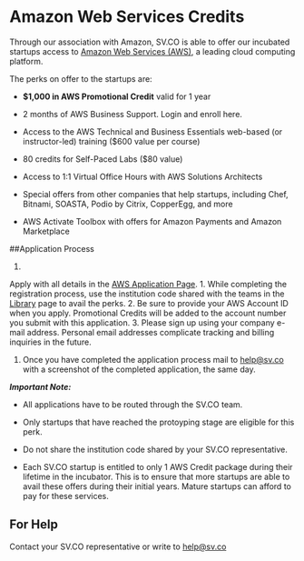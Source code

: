 # Amazon Web Services Credits


 Through our association with Amazon, SV.CO is able to offer our incubated startups access to [Amazon Web Services (AWS)](https://aws.amazon.com/), a leading cloud computing platform.

The perks on offer to the startups are:

* **$1,000 in AWS Promotional Credit** valid for 1 year

*  2 months of AWS Business Support. Login and enroll here.
*  Access to the AWS Technical and Business Essentials web-based (or instructor-led) training ($600 value per course) 
* 80 credits for Self-Paced Labs ($80 value)
* Access to 1:1 Virtual Office Hours with AWS Solutions Architects
* Special offers from other companies that help startups, including Chef, Bitnami, SOASTA, Podio by Citrix, CopperEgg, and more
* AWS Activate Toolbox with offers for Amazon Payments and Amazon Marketplace

##Application Process

1. 
Apply with all details in the [AWS Application Page](https://aws.amazon.com/activate/portfolio-signup).
1. 
While completing the registration process, use the institution code shared with the teams in the [Library](https://sv.co/library) page to avail the perks.
2. Be sure to provide your AWS Account ID when you apply. Promotional Credits will be added to the account number you submit with this application.
3. Please sign up using your company e-mail address. Personal email addresses complicate tracking and billing inquiries in the future.
1. Once you have completed the application process mail to help@sv.co with a screenshot of the completed application, the same day.

***Important Note:***
* All applications have to be routed through the SV.CO team.

* Only startups that have reached the protoyping stage are eligible for this perk. 

* Do not share the institution code shared by your SV.CO representative. 

* Each SV.CO startup is entitled to only 1 AWS Credit package during their lifetime in the incubator. This is to ensure that more startups are able to avail these offers during their initial years. Mature startups can afford to pay for these services.  

## For Help

Contact your SV.CO representative or write to help@sv.co


